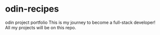 # odin-recipes
odin project portfolio 
This is my journey to become a full-stack developer! All my projects will be on this repo.

